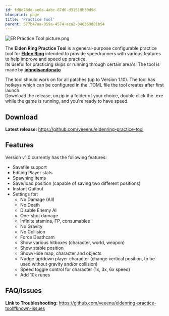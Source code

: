 ```yaml
---
id: fd0d78dd-ae0a-4abc-87d6-d31510b30d9d
blueprint: page
title: 'Practice Tool'
parent: 577b47aa-959a-4574-aca2-046369d81b54
---
```

![ER Practice Tool picture.png](/images/0/00/ER_Practice_Tool_picture.png)

[](/File:ER_Practice_Tool_picture.png)

The **Elden Ring Practice Tool** is a general-purpose configurable practice tool for **[Elden Ring](/eldenring)** intended to provide speedrunners with various features to help improve and speed up practice.\
Its useful for practicing skips or running through certain area's. The tool is made by **[johndisandonato](//twitch.tv/johndisandonato)**

The tool should work on for all patches (up to Version 1.10). The tool has hotkeys which can be configured in the .TOML file the tool creates after first launch.\
Download the release, unzip in a folder of your choice, double click the .exe while the game is running, and you're ready to have speed.

## Download

**Latest release:** <https://github.com/veeenu/eldenring-practice-tool>

## Features

Version v1.0 currently has the following features:

- Savefile support
- Editing Player stats
- Spawning items
- Save/load position (capable of saving two different positions)
- Instant Quitout
- Settings for:
  - No Damage (All)
  - No Death
  - Disable Enemy AI
  - One-shot damage
  - Infinite stamina, FP, consumables
  - No Gravity
  - No Collision
  - Force Deathcam
  - Show various hitboxes (character, world, weapon)
  - Show stable position
  - Show/Hide map, character and objects
  - Nudge up/down player character (change vertical position, to be used without gravity and/or collision)
  - Speed toggle control for character (1x, 3x, 6x speed)
  - Add 10k runes

## FAQ/Issues

**Link to Troubleshooting:** <https://github.com/veeenu/eldenring-practice-tool#known-issues>
